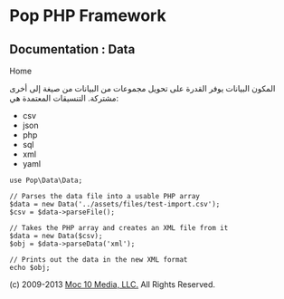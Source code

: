 Pop PHP Framework
=================

Documentation : Data
--------------------

Home

المكون البيانات يوفر القدرة على تحويل مجموعات من البيانات من صيغة إلى
أخرى مشتركة. التنسيقات المعتمدة هي:

-   csv
-   json
-   php
-   sql
-   xml
-   yaml

<!-- -->

    use Pop\Data\Data;

    // Parses the data file into a usable PHP array
    $data = new Data('../assets/files/test-import.csv');
    $csv = $data->parseFile();

    // Takes the PHP array and creates an XML file from it
    $data = new Data($csv);
    $obj = $data->parseData('xml');

    // Prints out the data in the new XML format
    echo $obj;

\(c) 2009-2013 [Moc 10 Media, LLC.](http://www.moc10media.com) All
Rights Reserved.
